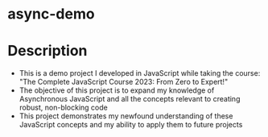 # async-demo
# Description
- This is a demo project I developed in JavaScript while taking the course: "The Complete JavaScript Course 2023: From Zero to Expert!"
- The objective of this project is to expand my knowledge of Asynchronous JavaScript and all the concepts relevant to creating robust, non-blocking code
- This project demonstrates my newfound understanding of these JavaScript concepts and my ability to apply them to future projects 

